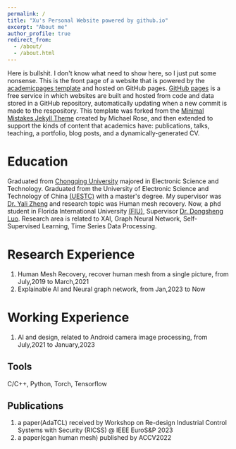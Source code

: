 ```yaml
---
permalink: /
title: "Xu's Personal Website powered by github.io"
excerpt: "About me"
author_profile: true
redirect_from: 
  - /about/
  - /about.html
---
```


Here is bullshit. I don't know what need to show here, so I just put some nonsense. 
This is the front page of a website that is powered by the [academicpages template](https://github.com/academicpages/academicpages.github.io) and hosted on GitHub pages. [GitHub pages](https://pages.github.com) is a free service in which websites are built and hosted from code and data stored in a GitHub repository, automatically updating when a new commit is made to the respository. This template was forked from the [Minimal Mistakes Jekyll Theme](https://mmistakes.github.io/minimal-mistakes/) created by Michael Rose, and then extended to support the kinds of content that academics have: publications, talks, teaching, a portfolio, blog posts, and a dynamically-generated CV. 

Education
======
Graduated from [Chongqing University](https://www.cqu.edu.cn) majored in Electronic Science and Technology. 
Graduated from the University of Electronic Science and Technology of China [(UESTC)](https://www.uest.edu.cn) 
with a master's degree. My supervisor was [Dr. Yali Zheng](http://www.uestc-vml.net/) and research topic was Human mesh recovery.
Now, a phd student in Florida International University [(FIU)](https://www.fiu.edu), Supervisor [Dr. Dongsheng Luo](https://users.cs.fiu.edu/~dluo/). 
Research area is related to XAI, Graph Neural Network, Self-Supervised Learning, Time Series Data Processing. 

Research Experience
==================
1. Human Mesh Recovery, recover human mesh from a single picture, from July,2019 to March,2021
2. Explainable AI and Neural graph network, from Jan,2023 to Now

Working Experience
==================
1. AI and design, related to Android camera image processing, from July,2021 to January,2023


Tools
------
C/C++, Python, Torch, Tensorflow


Publications
------
1. a paper(AdaTCL) received by  Workshop on Re-design Industrial Control Systems with Security (RICSS) @ IEEE EuroS&P 2023
2. a paper(cgan human mesh) published by ACCV2022